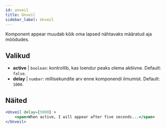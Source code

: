 ```yaml
---
id: unveil 
title: Unveil
sidebar_label: Unveil
---
```


Komponent appear muudab kõik oma lapsed nähtavaks määratud aja möödudes.

## Valikud

* __active__ | `boolean`: kontrollib, kas loendur peaks olema aktiivne. Default: `false`.
* __delay__ | `number`: millisekundite arv enne komponendi ilmumist. Default: `1000`.


## Näited

```jsx live
<Unveil delay={5000} >
    <span>When active, I will appear after five seconds...</span>
</Unveil>
```



